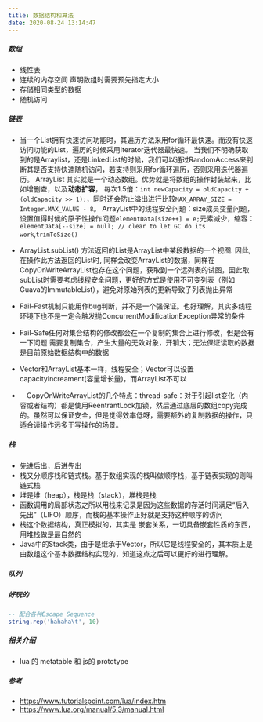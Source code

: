 ```yaml
---
title: 数据结构和算法
date: 2020-08-24 13:14:47
---
```

##### 数组
- 线性表
- 连续的内存空间 声明数组时需要预先指定大小
- 存储相同类型的数据
- 随机访问

##### 链表

- 当一个List拥有快速访问功能时，其遍历方法采用for循环最快速。而没有快速访问功能的List，遍历的时候采用Iterator迭代器最快速。
  当我们不明确获取到的是Arraylist，还是LinkedList的时候，我们可以通过RandomAccess来判断其是否支持快速随机访问，若支持则采用for循环遍历，否则采用迭代器遍历。
ArrayList 其实就是一个动态数组。优势就是将数组的操作封装起来，比如增删查，以及**动态扩容**，  每次1.5倍：`int newCapacity = oldCapacity + (oldCapacity >> 1);`，同时还会防止溢出进行比较`MAX_ARRAY_SIZE = Integer.MAX_VALUE - 8`。
ArrayList中的线程安全问题：size成员变量问题，设置值得时候的原子性操作问题`elementData[size++] = e;`元素减少，缩容：`elementData[--size] = null; // clear to let GC do its work`,`trimToSize()`

- ArrayList.subList() 方法返回的List是ArrayList中某段数据的一个视图. 因此, 在操作此方法返回的List时, 同样会改变ArrayList的数据，同样在CopyOnWriteArrayList也存在这个问题，获取到一个远列表的试图，因此取subList时需要考虑线程安全问题，更好的方式是使用不可变列表（例如Guava的ImmutableList），避免对原始列表的更新导致子列表抛出异常
- Fail-Fast机制只能用作bug判断，并不是一个强保证。也好理解，其实多线程环境下也不是一定会触发抛ConcurrentModificationException异常的条件
- Fail-Safe任何对集合结构的修改都会在一个复制的集合上进行修改，但是会有一下问题
需要复制集合，产生大量的无效对象，开销大；无法保证读取的数据是目前原始数据结构中的数据
- Vector和ArrayList基本一样，线程安全；Vector可以设置capacityIncreament(容量增长量)，而ArrayList不可以
-  CopyOnWriteArrayList的几个特点：thread-safe：对于引起list变化（内容或者结构）都是使用ReentrantLock加锁，然后通过底层的数组copy完成的。虽然可以保证安全，但是觉得效率低呀，需要额外的复制数据的操作，只适合读操作远多于写操作的场景。

##### 栈

- 先进后出，后进先出
- 栈又分顺序栈和链式栈。基于数组实现的栈叫做顺序栈，基于链表实现的则叫链式栈
- 堆是堆（heap），栈是栈（stack），堆栈是栈
- 函数调用的局部状态之所以用栈来记录是因为这些数据的存活时间满足“后入先出”（LIFO）顺序，而栈的基本操作正好就是支持这种顺序的访问
- 栈这个数据结构，真正模拟的，其实是 嵌套关系，一切具备嵌套性质的东西，用堆栈做是最自然的
- Java中的Stack类，由于是继承于Vector，所以它是线程安全的，其本质上是由数组这个基本数据结构实现的，知道这点之后可以更好的进行理解。

##### 队列


##### 好玩的
```lua
-- 配合各种Escape Sequence
string.rep('hahaha\t', 10)
```
##### 相关介绍

- lua 的 metatable 和 js的 prototype





##### 参考
- https://www.tutorialspoint.com/lua/index.htm
- https://www.lua.org/manual/5.3/manual.html


